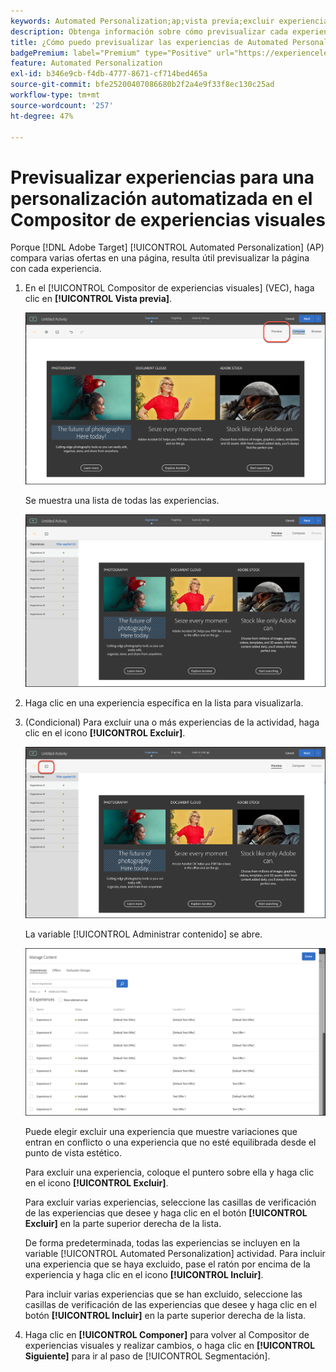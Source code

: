 ```yaml
---
keywords: Automated Personalization;ap;vista previa;excluir experiencia;
description: Obtenga información sobre cómo previsualizar cada experiencia en una actividad de Automated Personalization (AP) en Adobe [!DNL Target] usar el Compositor de experiencias visuales (VEC).
title: ¿Cómo puedo previsualizar las experiencias de Automated Personalization en el VEC?
badgePremium: label="Premium" type="Positive" url="https://experienceleague.adobe.com/docs/target/using/introduction/intro.html?lang=en#premium newtab=true" tooltip="See what's included in Target Premium."
feature: Automated Personalization
exl-id: b346e9cb-f4db-4777-8671-cf714bed465a
source-git-commit: bfe25200407086680b2f2a4e9f33f8ec130c25ad
workflow-type: tm+mt
source-wordcount: '257'
ht-degree: 47%

---
```


# Previsualizar experiencias para una personalización automatizada en el Compositor de experiencias visuales

Porque [!DNL Adobe Target] [!UICONTROL Automated Personalization] (AP) compara varias ofertas en una página, resulta útil previsualizar la página con cada experiencia.

1. En el [!UICONTROL Compositor de experiencias visuales] (VEC), haga clic en **[!UICONTROL Vista previa]**.

   ![Icono de vista previa](/help/main/c-activities/t-automated-personalization/assets/preview.png)

   Se muestra una lista de todas las experiencias.

   ![Previsualizar experiencias](/help/main/c-activities/t-automated-personalization/assets/ap_preview-new.png)

1. Haga clic en una experiencia específica en la lista para visualizarla.

1. (Condicional) Para excluir una o más experiencias de la actividad, haga clic en el icono **[!UICONTROL Excluir]**.

   ![Icono Excluir](/help/main/c-activities/t-automated-personalization/assets/ap_exclude-new.png)

   La variable [!UICONTROL Administrar contenido] se abre.

   ![Cuadro de diálogo Administrar contenido](/help/main/c-activities/t-automated-personalization/assets/preview-exclude.png)

   Puede elegir excluir una experiencia que muestre variaciones que entran en conflicto o una experiencia que no esté equilibrada desde el punto de vista estético.

   Para excluir una experiencia, coloque el puntero sobre ella y haga clic en el icono **[!UICONTROL Excluir]**.

   Para excluir varias experiencias, seleccione las casillas de verificación de las experiencias que desee y haga clic en el botón **[!UICONTROL Excluir]** en la parte superior derecha de la lista.

   De forma predeterminada, todas las experiencias se incluyen en la variable [!UICONTROL Automated Personalization] actividad. Para incluir una experiencia que se haya excluido, pase el ratón por encima de la experiencia y haga clic en el icono **[!UICONTROL Incluir]**.

   Para incluir varias experiencias que se han excluido, seleccione las casillas de verificación de las experiencias que desee y haga clic en el botón **[!UICONTROL Incluir]** en la parte superior derecha de la lista.

1. Haga clic en **[!UICONTROL Componer]** para volver al Compositor de experiencias visuales y realizar cambios, o haga clic en **[!UICONTROL Siguiente]** para ir al paso de [!UICONTROL Segmentación].
